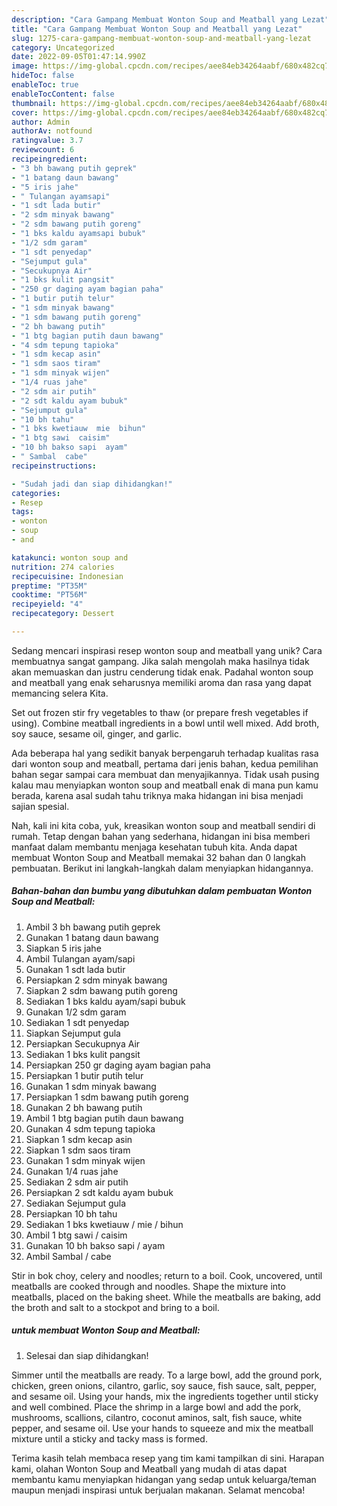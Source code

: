 ```yaml
---
description: "Cara Gampang Membuat Wonton Soup and Meatball yang Lezat"
title: "Cara Gampang Membuat Wonton Soup and Meatball yang Lezat"
slug: 1275-cara-gampang-membuat-wonton-soup-and-meatball-yang-lezat
category: Uncategorized
date: 2022-09-05T01:47:14.990Z
image: https://img-global.cpcdn.com/recipes/aee84eb34264aabf/680x482cq70/wonton-soup-and-meatball-foto-resep-utama.jpg
hideToc: false
enableToc: true
enableTocContent: false
thumbnail: https://img-global.cpcdn.com/recipes/aee84eb34264aabf/680x482cq70/wonton-soup-and-meatball-foto-resep-utama.jpg
cover: https://img-global.cpcdn.com/recipes/aee84eb34264aabf/680x482cq70/wonton-soup-and-meatball-foto-resep-utama.jpg
author: Admin
authorAv: notfound
ratingvalue: 3.7
reviewcount: 6
recipeingredient:
- "3 bh bawang putih geprek"
- "1 batang daun bawang"
- "5 iris jahe"
- " Tulangan ayamsapi"
- "1 sdt lada butir"
- "2 sdm minyak bawang"
- "2 sdm bawang putih goreng"
- "1 bks kaldu ayamsapi bubuk"
- "1/2 sdm garam"
- "1 sdt penyedap"
- "Sejumput gula"
- "Secukupnya Air"
- "1 bks kulit pangsit"
- "250 gr daging ayam bagian paha"
- "1 butir putih telur"
- "1 sdm minyak bawang"
- "1 sdm bawang putih goreng"
- "2 bh bawang putih"
- "1 btg bagian putih daun bawang"
- "4 sdm tepung tapioka"
- "1 sdm kecap asin"
- "1 sdm saos tiram"
- "1 sdm minyak wijen"
- "1/4 ruas jahe"
- "2 sdm air putih"
- "2 sdt kaldu ayam bubuk"
- "Sejumput gula"
- "10 bh tahu"
- "1 bks kwetiauw  mie  bihun"
- "1 btg sawi  caisim"
- "10 bh bakso sapi  ayam"
- " Sambal  cabe"
recipeinstructions:

- "Sudah jadi dan siap dihidangkan!"
categories:
- Resep
tags:
- wonton
- soup
- and

katakunci: wonton soup and 
nutrition: 274 calories
recipecuisine: Indonesian
preptime: "PT35M"
cooktime: "PT56M"
recipeyield: "4"
recipecategory: Dessert

---
```





Sedang mencari inspirasi resep wonton soup and meatball yang unik? Cara membuatnya sangat gampang. Jika salah mengolah maka hasilnya tidak akan memuaskan dan justru cenderung tidak enak. Padahal wonton soup and meatball yang enak seharusnya memiliki aroma dan rasa yang dapat memancing selera Kita.





Set out frozen stir fry vegetables to thaw (or prepare fresh vegetables if using). Combine meatball ingredients in a bowl until well mixed. Add broth, soy sauce, sesame oil, ginger, and garlic.

Ada beberapa hal yang sedikit banyak berpengaruh terhadap kualitas rasa dari wonton soup and meatball, pertama dari jenis bahan, kedua pemilihan bahan segar sampai cara membuat dan menyajikannya. Tidak usah pusing kalau mau menyiapkan wonton soup and meatball enak di mana pun kamu berada, karena asal sudah tahu triknya maka hidangan ini bisa menjadi sajian spesial.






Nah, kali ini kita coba, yuk, kreasikan wonton soup and meatball sendiri di rumah. Tetap dengan bahan yang sederhana, hidangan ini bisa memberi manfaat dalam membantu menjaga kesehatan tubuh kita. Anda dapat membuat Wonton Soup and Meatball memakai 32 bahan dan 0 langkah pembuatan. Berikut ini langkah-langkah dalam menyiapkan hidangannya.

<!--inarticleads1-->

##### Bahan-bahan dan bumbu yang dibutuhkan dalam pembuatan Wonton Soup and Meatball:

1. Ambil 3 bh bawang putih geprek
1. Gunakan 1 batang daun bawang
1. Siapkan 5 iris jahe
1. Ambil  Tulangan ayam/sapi
1. Gunakan 1 sdt lada butir
1. Persiapkan 2 sdm minyak bawang
1. Siapkan 2 sdm bawang putih goreng
1. Sediakan 1 bks kaldu ayam/sapi bubuk
1. Gunakan 1/2 sdm garam
1. Sediakan 1 sdt penyedap
1. Siapkan Sejumput gula
1. Persiapkan Secukupnya Air
1. Sediakan 1 bks kulit pangsit
1. Persiapkan 250 gr daging ayam bagian paha
1. Persiapkan 1 butir putih telur
1. Gunakan 1 sdm minyak bawang
1. Persiapkan 1 sdm bawang putih goreng
1. Gunakan 2 bh bawang putih
1. Ambil 1 btg bagian putih daun bawang
1. Gunakan 4 sdm tepung tapioka
1. Siapkan 1 sdm kecap asin
1. Siapkan 1 sdm saos tiram
1. Gunakan 1 sdm minyak wijen
1. Gunakan 1/4 ruas jahe
1. Sediakan 2 sdm air putih
1. Persiapkan 2 sdt kaldu ayam bubuk
1. Sediakan Sejumput gula
1. Persiapkan 10 bh tahu
1. Sediakan 1 bks kwetiauw / mie / bihun
1. Ambil 1 btg sawi / caisim
1. Gunakan 10 bh bakso sapi / ayam
1. Ambil  Sambal / cabe


Stir in bok choy, celery and noodles; return to a boil. Cook, uncovered, until meatballs are cooked through and noodles. Shape the mixture into meatballs, placed on the baking sheet. While the meatballs are baking, add the broth and salt to a stockpot and bring to a boil. 

<!--inarticleads2-->

#####  untuk membuat Wonton Soup and Meatball:


1. Selesai dan siap dihidangkan!

Simmer until the meatballs are ready. To a large bowl, add the ground pork, chicken, green onions, cilantro, garlic, soy sauce, fish sauce, salt, pepper, and sesame oil. Using your hands, mix the ingredients together until sticky and well combined. Place the shrimp in a large bowl and add the pork, mushrooms, scallions, cilantro, coconut aminos, salt, fish sauce, white pepper, and sesame oil. Use your hands to squeeze and mix the meatball mixture until a sticky and tacky mass is formed. 

Terima kasih telah membaca resep yang tim kami tampilkan di sini. Harapan kami, olahan Wonton Soup and Meatball yang mudah di atas dapat membantu kamu menyiapkan hidangan yang sedap untuk keluarga/teman maupun menjadi inspirasi untuk berjualan makanan. Selamat mencoba!
